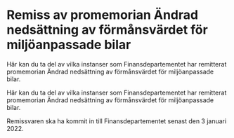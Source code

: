 # Remiss av promemorian Ändrad nedsättning av förmånsvärdet för miljöanpassade bilar

Här kan du ta del av vilka instanser som Finansdepartementet har remitterat promemorian Ändrad nedsättning av förmånsvärdet för miljöanpassade bilar.

Här kan du ta del av vilka instanser som Finansdepartementet har remitterat promemorian Ändrad nedsättning av förmånsvärdet för miljöanpassade bilar.

Remissvaren ska ha kommit in till Finansdepartementet senast den 3 januari 2022.
